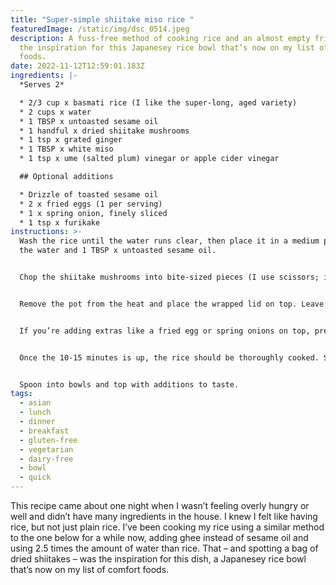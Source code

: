 ```yaml
---
title: "Super-simple shiitake miso rice "
featuredImage: /static/img/dsc_0514.jpeg
description: A fuss-free method of cooking rice and an almost empty fridge were
  the inspiration for this Japanesey rice bowl that’s now on my list of comfort
  foods.
date: 2022-11-12T12:59:01.183Z
ingredients: |-
  *Serves 2*

  * 2/3 cup x basmati rice (I like the super-long, aged variety)
  * 2 cups x water 
  * 1 TBSP x untoasted sesame oil 
  * 1 handful x dried shiitake mushrooms 
  * 1 tsp x grated ginger
  * 1 TBSP x white miso
  * 1 tsp x ume (salted plum) vinegar or apple cider vinegar 

  ## Optional additions

  * Drizzle of toasted sesame oil 
  * 2 x fried eggs (1 per serving) 
  * 1 x spring onion, finely sliced 
  * 1 tsp x furikake
instructions: >-
  Wash the rice until the water runs clear, then place it in a medium pot with
  the water and 1 TBSP x untoasted sesame oil. 


  Chop the shiitake mushrooms into bite-sized pieces (I use scissors; it’s easier than with a knife) and add them to the pot with the rice and water. Bring to the boil, then reduce to a steady simmer over a medium heat with the lid off until the water has evaporated, stirring frequently to avoid the rice sticking to the bottom of the pot. Wrap the lid of the pot in a clean tea towel and keep nearby until the water has evaporated. 


  Remove the pot from the heat and place the wrapped lid on top. Leave to stand for about 10-15 minutes. 


  If you’re adding extras like a fried egg or spring onions on top, prepare them while the rice is standing. 


  Once the 10-15 minutes is up, the rice should be thoroughly cooked. Stir in the grated ginger, miso paste and vinegar until well combined. Taste and tweak the flavour if necessary, adding a dash more ginger, miso or vinegar as desired. 


  Spoon into bowls and top with additions to taste.
tags:
  - asian
  - lunch
  - dinner
  - breakfast
  - gluten-free
  - vegetarian
  - dairy-free
  - bowl
  - quick
---
```

This recipe came about one night when I wasn’t feeling overly hungry or well and didn’t have many ingredients in the house. I knew I felt like having rice, but not just plain rice. I’ve been cooking my rice using a similar method to the one below for a while now, adding ghee instead of sesame oil and using 2.5 times the amount of water than rice. That – and spotting a bag of dried shiitakes – was the inspiration for this dish, a Japanesey rice bowl that’s now on my list of comfort foods.